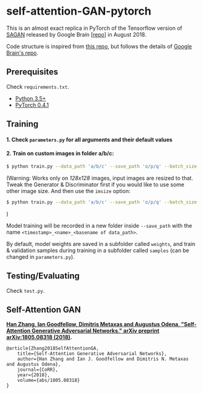 # self-attention-GAN-pytorch

This is an almost exact replica in PyTorch of the Tensorflow version of [SAGAN](https://arxiv.org/abs/1805.08318) released by Google Brain [[repo](https://github.com/brain-research/self-attention-gan)] in August 2018.

Code structure is inspired from [this repo](https://github.com/heykeetae/Self-Attention-GAN), but follows the details of [Google Brain's repo](https://github.com/brain-research/self-attention-gan).

## Prerequisites

Check `requirements.txt`.

* [Python 3.5+](https://www.continuum.io/downloads)
* [PyTorch 0.4.1](http://pytorch.org/)

## Training

#### 1. Check `parameters.py` for all arguments and their default values

#### 2. Train on custom images in folder a/b/c:
```bash
$ python train.py --data_path 'a/b/c' --save_path 'o/p/q' --batch_size 64 --name sagan
```

(Warning: Works only on *128x128* images, input images are resized to that. Tweak the Generator & Discriminator first if you would like to use some other image size. And then use the `imsize` option:
```bash
$ python train.py --data_path 'a/b/c' --save_path 'o/p/q' --batch_size 64 --imsize 32 --name sagan
```
)

Model training will be recorded in a new folder inside `--save_path` with the name `<timestamp>_<name>_<basename of data_path>`.

By default, model weights are saved in a subfolder called `weights`, and train & validation samples during training in a subfolder called `samples` (can be changed in `parameters.py`).

## Testing/Evaluating

Check `test.py`.

## Self-Attention GAN
**[Han Zhang, Ian Goodfellow, Dimitris Metaxas and Augustus Odena, "Self-Attention Generative Adversarial Networks." arXiv preprint arXiv:1805.08318 (2018)](https://arxiv.org/abs/1805.08318).**

```MIT
@article{Zhang2018SelfAttentionGA,
    title={Self-Attention Generative Adversarial Networks},
    author={Han Zhang and Ian J. Goodfellow and Dimitris N. Metaxas and Augustus Odena},
    journal={CoRR},
    year={2018},
    volume={abs/1805.08318}
}
```
